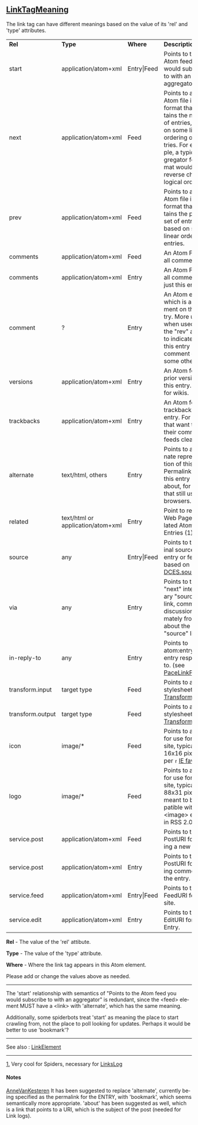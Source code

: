 <div id="title">

[LinkTagMeaning](http://intertwingly.net/wiki/pie/LinkTagMeaning?action=fullsearch&value=LinkTagMeaning&literal=1&case=1&context=40)
---
</div>


<div id="content" lang="en" dir="ltr">

The link tag can have different meanings based on the value of its 'rel'
and 'type' attributes.

<div>

|                  |                                   |             |                                                                                                                                                                                                                                                                                             |
|------------------|-----------------------------------|-------------|---------------------------------------------------------------------------------------------------------------------------------------------------------------------------------------------------------------------------------------------------------------------------------------------|
| **Rel**          | **Type**                          | **Where**   | **Description**                                                                                                                                                                                                                                                                             |
| start            | application/atom+xml              | Entry\|Feed | Points to the Atom feed you would subscribe to with an aggregator                                                                                                                                                                                                                           |
| next             | application/atom+xml              | Feed        | Points to another Atom file in Feed format that contains the next set of entries, based on some linear ordering of entries. For example, a typical aggregator feed format would link in reverse chronological order.                                                                        |
| prev             | application/atom+xml              | Feed        | Points to another Atom file in Feed format that contains the previous set of entries, based on some linear ordering of entries.                                                                                                                                                             |
| comments         | application/atom+xml              | Feed        | An Atom Feed of all comments.                                                                                                                                                                                                                                                               |
| comments         | application/atom+xml              | Entry       | An Atom Feed for all comments on just this entry.                                                                                                                                                                                                                                           |
| comment          | ?                                 | Entry       | An Atom entry which is a comment on this entry. More useful when used with the "rev" attribute to indicate that this entry is a comment on some other entry.                                                                                                                                |
| versions         | application/atom+xml              | Entry       | An Atom feed of prior versions of this entry. Useful for wikis.                                                                                                                                                                                                                             |
| trackbacks       | application/atom+xml              | Entry       | An Atom feed of trackbacks to this entry. For those that want to keep their comments feeds clean.                                                                                                                                                                                           |
| alternate        | text/html, others                 | Entry       | Points to an alternate representation of this entry. Permalink of what this entry is about, for those that still use web browsers.                                                                                                                                                          |
| related          | text/html or application/atom+xml | Entry       | Point to related Web Pages or related Atom Entries (1)                                                                                                                                                                                                                                      |
| source           | any                               | Entry\|Feed | Points to the original source of the entry or feed, based on <a href="http://dublincore.org/documents/dces/" class="external"><img src="/moin-1.2.1/wiki/htdocs/classic/img/moin-www.png" width="11" height="11" alt="[WWW]" />DCES.source</a>                                              |
| via              | any                               | Entry       | Points to the "next" intermediary "source" of a link, comment, or discussion ultimately from or about the "source" link                                                                                                                                                                     |
| in-reply-to      | any                               | Entry       | Points to atom:entry this entry responds to. (see [PaceLinkParent](/wiki/pie/PaceLinkParent))                                                                                                                                                                                               |
| transform.input  | target type                       | Feed        | Points to an XSLT stylesheet - see [TransformLinkTag](/wiki/pie/TransformLinkTag)                                                                                                                                                                                                           |
| transform.output | target type                       | Feed        | Points to an XSLT stylesheet - see [TransformLinkTag](/wiki/pie/TransformLinkTag)                                                                                                                                                                                                           |
| icon             | image/\*                          | Feed        | Points to an icon for use for the site, typically 16x16 pixels - as per <a href="http://msdn.microsoft.com/workshop/Author/dhtml/howto/ShortcutIcon.asp" class="external"><img src="/moin-1.2.1/wiki/htdocs/classic/img/moin-www.png" width="11" height="11" alt="[WWW]" />IE favicons</a>. |
| logo             | image/\*                          | Feed        | Points to a logo for use for the site, typically 88x31 pixels - meant to be compatible with the &lt;image&gt; element in RSS 2.0                                                                                                                                                            |
| service.post     | application/atom+xml              | Feed        | Points to the PostURI for creating a new entry.                                                                                                                                                                                                                                             |
| service.post     | application/atom+xml              | Entry       | Points to the PostURI for creating comments on the entry.                                                                                                                                                                                                                                   |
| service.feed     | application/atom+xml              | Entry\|Feed | Points to the FeedURI for this site.                                                                                                                                                                                                                                                        |
| service.edit     | application/atom+xml              | Entry       | Points to the EditURI for this Entry.                                                                                                                                                                                                                                                       |

</div>

**Rel** - The value of the 'rel' attibute.

**Type** - The value of the 'type' attribute.

**Where** - Where the link tag appears in this Atom element.

Please add or change the values above as needed.

------------------------------------------------------------------------

The 'start' relationship with semantics of "Points to the Atom feed you
would subscribe to with an aggregator" is redundant, since the
&lt;feed&gt; element MUST have a &lt;link&gt; with 'alternate', which
has the same meaning.

Additionally, some spiderbots treat 'start' as meaning the place to
start crawling from, not the place to poll looking for updates. Perhaps
it would be better to use 'bookmark'?

------------------------------------------------------------------------

See also : [LinkElement](http://intertwingly.net/wiki/pie/LinkElement)


------------------------------------------------------------------------

[1.](http://intertwingly.net/wiki/pie/LinksLog) Very cool for Spiders, necessary for [LinksLog](http://intertwingly.net/wiki/pie/LinksLog)

#### Notes

[AnneVanKesteren](http://intertwingly.net/wiki/pie/AnneVanKesteren) It has been suggested
to replace 'alternate', currently being specified as the permalink for
the ENTRY, with 'bookmark', which seems semantically more appropriate.
'about' has been suggested as well, which is a link that points to a
URI, which is the subject of the post (needed for Link logs).

</div>

<div id="footer">

</div>
